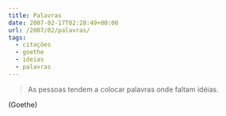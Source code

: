 ```yaml
---
title: Palavras
date: 2007-02-17T02:28:49+00:00
url: /2007/02/palavras/
tags:
  - citações
  - goethe
  - ideias
  - palavras
---
```


> As pessoas tendem a colocar palavras onde faltam idéias.

(Goethe)
